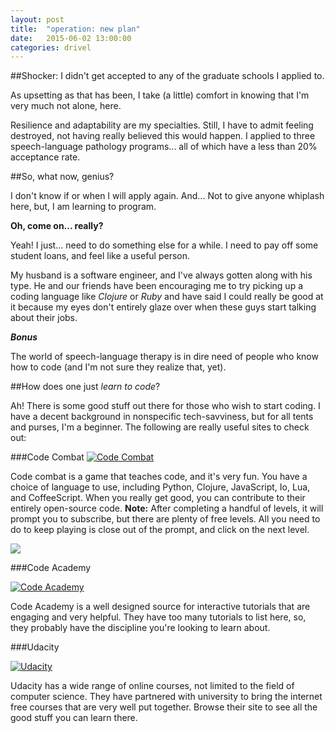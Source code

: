 ```yaml
---
layout: post
title:  "operation: new plan"
date:   2015-06-02 13:00:00
categories: drivel
---
```


##Shocker:
I didn't get accepted to any of the graduate schools I applied to.

As upsetting as that has been, I take (a little) comfort in knowing that I'm very much not alone, here.

Resilience and adaptability are my specialties. Still, I have to admit feeling destroyed, not having really believed this would happen. I applied to three speech-language pathology programs... all of which have a less than 20% acceptance rate.

##So, what now, genius?

I don't know if or when I will apply again. And... Not to give anyone whiplash here, but, I am learning to program.

**Oh, come on... really?**

Yeah! I just... need to do something else for a while. I need to pay off some student loans, and feel like a useful person.

My husband is a software engineer, and I've always gotten along with his type. He and our friends have been encouraging me to try picking up a coding language like *Clojure* or *Ruby* and have said I could really be good at it because my eyes don't entirely glaze over when these guys start talking about their jobs.

***Bonus***

The world of speech-language therapy is in dire need of people who know how to code (and I'm not sure they realize that, yet).

##How does one just *learn to code*?

Ah! There is some good stuff out there for those who wish to start coding. I have a decent background in nonspecific tech-savviness, but for all tents and purses, I'm a beginner. The following are really useful sites to check out:

###Code Combat
[![Code Combat][2]][1]

  [1]: http://codecombat.com/
  [2]: http://codecombat.com/images/pages/base/logo.png
Code combat is a game that teaches code, and it's very fun. You have a choice of language to use, including Python, Clojure, JavaScript, Io, Lua, and CoffeeScript. When you really get good, you can contribute to their entirely open-source code. **Note:** After completing a handful of levels, it will prompt you to subscribe, but there are plenty of free levels. All you need to do to keep playing is close out of the prompt, and click on the next level.

![](file:///Users/courtney/Desktop/coco_comic.jpg)
  
###Code Academy

[![Code Academy][3]][4]

  [3]: http://www.codecademy.com
  [4]: http://cdn-production.codecademy.com/assets/logo/logo--grey-498acc77555893fa7740135d429f628e.svg

Code Academy is a well designed source for interactive tutorials that are engaging and very helpful. They have too many tutorials to list here, so, they probably have the discipline you're looking to learn about.
 
###Udacity

[![Udacity][5]][6]

  [5]: http://www.udacity.com
  [6]: http://scholarship-positions.com/blog/wp-content/uploads/2014/09/Udacity.jpg

Udacity has a wide range of online courses, not limited to the field of computer science. They have partnered with university to bring the internet free courses that are very well put together. Browse their site to see all the good stuff you can learn there.

